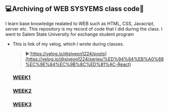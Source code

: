 ## 💻Archiving of WEB SYSYEMS class code🌟

I learn base knowledge realated to WEB such as HTML, CSS, Javacript, server etc. This repository is my record of code that I did during the class. I went to Salem State University for exchange student program

- This is link of my velog, which I wrote during classes.
  > ▶️[https://velog.io/@siyeon1224/posts](https://velog.io/@siyeon1224/series/%ED%94%84%EB%A0%88%EC%9E%84%EC%9B%8C%ED%81%AC-React)
  > <br>
  <h3><a href="https://github.com/siyeon9302/ITE-web-systems/tree/week1">WEEK1</a></h3>
  <h3><a href="https://github.com/siyeon9302/ITE-web-systems/tree/week2">WEEK2</a></h3>
  <h3><a href="https://github.com/siyeon9302/ITE-web-systems/tree/week3">WEEK3</a></h3>
